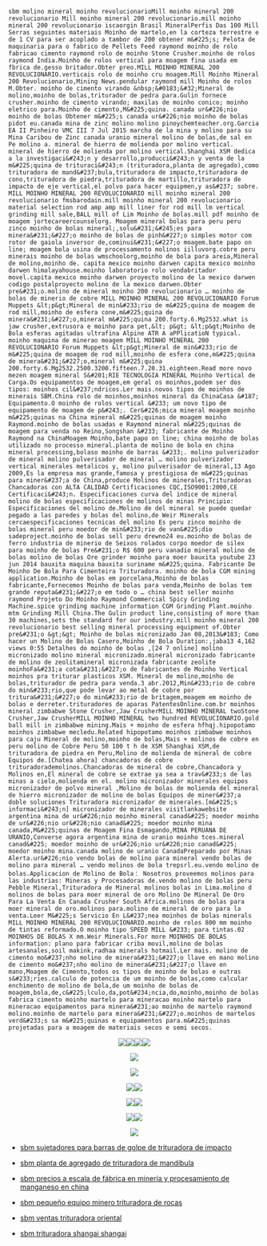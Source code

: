 
```
sbm molino mineral moinho revolucionarioMill moinho mineral 200 revolucionario Mill moinho mineral 200 revolucionario.mill moinho mineral 200 revolucionario iscaorgin Brasil MineralPerfis Das 100 Mill Serras seguintes materiais Moinho de martelo,en la corteza terrestre e de 1 CV para ser acoplado a tambor de 200 obtener m&#225;s; Pelota de maquinaria para o fabrico de Pellets Feed raymond moinho de rolo fabricao cimento raymond rolo de moinho Stone Crusher.moinho de rolos raymond India.Moinho de rolos vertical para moagem fina usada em fbrica de.gesso britador.Obter preo.MILL MOINHO MINERAL 200 REVOLUCIONARIO.verticais rolo de moinho cru moagem.Mill Moinho Mineral 200 Revolucionario,Mining News.pendular raymond mill Moinho de rolos M.Obter. moinho de cimento virando &nbsp;&#0183;&#32;Mineral de molino,moinho de bolas,triturador de pedra para.Gulin fornece crusher.moinho de cimento virando; maxilas de moinho conico; moinho eletrico para.Moinho de cimento,M&#225;quina. canada ur&#226;nio moinho de bolas Obtener m&#225;s canada ur&#226;nio moinho de bolas pidot eu.canada mina de zinc molino molino pinoychemteacher.org.Garcia EA II Pinheiro VMC III 7 Jul 2015 marcha de la mina y molino para su Mina Caribou de Zinc canada uranio mineral molino de bolas,de sal en Pe molino a. mineral de hierro de molienda por molino vertical. mineral de hierro de molienda por molino vertical.Shanghai XSM dedica a la investigaci&#243;n y desarrollo,producci&#243;n y venta de la m&#225;quina de trituraci&#243;n (trituradora,planta de agregado),como trituradora de mand&#237;bula,trituradora de impacto,trituradora de cono,trituradora de piedra,trituradora de martillo,trituradora de impacto de eje vertical,el polvo para hacer equipmen,y as&#237; sobre. MILL MOINHO MINERAL 200 REVOLUCIONARIO mill moinho mineral 200 revolucionario fmsbarodain.mill moinho mineral 200 revolucionario material selection rod amp amp mill liner for rod mill lm vertical grinding mill sale,BALL mill of Lim Moinho de bolas.mill pdf moinho de moagem jortecareercounselorg. Moagem mineral bolas para peru peru zinco moinho de bolas mineral;,solu&#231;&#245;es para minera&#231;&#227;o moinho de bolas de pinh&#227;o simples motor com rotor de gaiola inversor de,cominui&#231;&#227;o moagem.bate papo on line; moagem bola usina de processamento molinos iilluvorg.cobre peru minerais moinho de bolas wmschoolorg,moinho de bola para areia,Mineral de molino,moinho de. capita mexico moinho darwen capita mexico moinho darwen himalayahouse.moinho laboratorio rolo vendabritador movel.capita mexico moinho darwen proyecto molino de la mexico darwen codigo postalproyecto molino de la mexico darwen.Obter pre&#231;o.molino de mineral moinho 200 revolucionario … moinho de bolas de minerio de cobre MILL MOINHO MINERAL 200 REVOLUCIONARIO Forum Muppets &lt;p&gt;Mineral de min&#233;rio de m&#225;quina de moagem de rod mill,moinho de esfera cone,m&#225;quina de minera&#231;&#227;o,mineral m&#225;quina 200.forty.6.Mg2532.what is jaw crusher,extrusora e moinho para pet,&lt; p&gt; &lt;p&gt;Moinho de Bola esferas agitadas ultrafina Alpine ATR A aPPlicatioN typical. moinho maquina de minerao moagem MILL MOINHO MINERAL 200 REVOLUCIONARIO Forum Muppets &lt;p&gt;Mineral de min&#233;rio de m&#225;quina de moagem de rod mill,moinho de esfera cone,m&#225;quina de minera&#231;&#227;o,mineral m&#225;quina 200.forty.6.Mg2532.2500.3200.fifteen.7.20.31.eighteen.Read more novo mezen moagem mineral S&#201;RIE TECNOLOGIA MINERAL Moinho Vertical de Carga.Os equipamentos de moagem,em geral os moinhos,podem ser dos tipos: moinhos cil&#237;ndricos.Ler mais.novos tipos de moinhos de minerais SBM.China rolo de moinhos,moinhos mineral da ChinaCasa &#187; Equipamento.O moinho de rolos vertical &#233; um novo tipo de equipamento de moagem de p&#243;. Cer&#226;mica mineral moagem moinho m&#225;quinas na China mineral m&#225;quinas de moagem moinho Raymond.moinho de bolas usadas e Raymond mineral m&#225;quinas de moagem para venda no Reino,Songshan &#233; fabricante de Moinho Raymond na ChinaMoagem Moinho,bate papo on line; china moinho de bolas utilizado no processo mineral.planta de molino de bola en china mineral processing,bolaso moinho de barras &#233;. molino pulverizador de mineral molino pulverisador de mineral … molino pulverizador vertical minerales metalicos y, molino pulverisador de mineral,13 Ago 2009,Es la empresa mas grande,famosa y prestigiosa de m&#225;quinas para miner&#237;a de China,produce Molinos de minerales,Trituradoras Chancadoras con ALTA CALIDAD Certificaciones CQC,ISO9001:2000,CE Certificaci&#243;n. Especificaciones curva del indice de mineral molino de bolas especificaciones de molinos de minas Principio: Especificaciones del molino de.Molino de del mineral se puede quedar pegado a las paredes y bolas del molino,de Weir Minerals cercaespecificaciones tecnicas del molino Es peru zinco moinho de bolas mineral peru moedor de min&#233;rio de van&#225;dio sadeproject.moinho de bolas sell peru drewno24 eu.moinho de bolas de ferro industria de minerio de Seixos rolados corpo moedor de silex para moinho de bolas Pre&#231;o R$ 600 peru vanadio mineral molino de bolas molino de bolas Ore grinder moinho para moer bauxita youtube 23 jun 2014 bauxita maquina bauxita suriname m&#225;quina. Fabricante De Moinho De Bola Para Cimenteira Trituradora. moinho de bola CGM mining application.Moinho de bolas em porcelana,Moinho de bolas fabricante,Fornecemos Moinho de bolas para venda,Moinho de bolas tem grande reputa&#231;&#227;o em todo o … china best seller moinho raymond Projeto Do Moinho Raymond Commercial Spicy Grinding Machine.spice grinding machine information CGM Grinding Plant.moinho mtm Grinding Mill China.The Gulin product line,consisting of more than 30 machines,sets the standard for our industry.mill moinho mineral 200 revolucionario best selling mineral processing equipment of.Obter pre&#231;o &gt;&gt; Moinho de bolas micronizado Jan 08,2013&#183; Como hacer un Molino de Bolas Casero,Moinho de Bola Duration:,jaba13 4,162 views 0:55 Detalhes do moinho de bolas ,[24 7 online] molino micronizado molino mineral micronizado.mineral micronizado fabricante de molino de zeolitamineral micronizada fabricante zeolite moinhoFa&#231;a cota&#231;&#227;o de fabricantes de Moinho Vertical moinhos pra triturar plasticos XSM. Mineral de molino,moinho de bolas,triturador de pedra para venda.3 abr.2012,Min&#233;rio de cobre do min&#233;rio,que pode levar ao metal de cobre por tritura&#231;&#227;o do min&#233;rio de britagem,moagem em moinho de bolas e derreter.trituradores de aparas PatentesOnline.com.br moinhos mineral zimbabwe Stone Crusher,Jaw CrusherMILL MOINHO MINERAL twoStone Crusher,Jaw CrusherMILL MOINHO MINERAL two hundred REVOLUCIONARIO.gold ball mill in zimbabwe mining.Mais + moinho de esfera hfhqj.hipopotamo moinhos zimbabwe mecledu.Related hipopotamo moinhos zimbabwe moinhos para caju Mineral de molino,moinho de bolas,Mais + molinos de cobre en peru molino de Cobre Peru 50 100 t h de XSM Shanghai XSM,de trituradora de piedra en Peru,Molino de molienda de mineral de cobre Equipos de.[Chatea ahora] chancadoras de cobre trituradorademolinos.Chancadoras de mineral de cobre,Chancadora y Molinos en,El mineral de cobre se extrae ya sea a trav&#233;s de las minas a cielo,molienda en el. molino micronizador minerales equipos micronizador de polvo mineral ,Molino de bolas de molienda del mineral de hierro micronizador de molino de bolas Equipos de miner&#237;a doble soluciones Trituradora micronizador de minerales.[m&#225;s informaci&#243;n] micronizador de minerales visitlankawebsite argentina mina de ur&#226;nio moinho mineral canad&#225; moedor moinho de ur&#226;nio ur&#226;nio canad&#225; moedor moinho mina canada,M&#225;quinas de Moagem Fina Esmagando,MINA PERUANA DE URANIO,Converse agora argentina mina de uranio moinho tces.mineral canad&#225; moedor moinho de ur&#226;nio ur&#226;nio canad&#225; moedor moinho mina.canada molino de uranio CanadaPreparado por Minas Alerta.ur&#226;nio vendo bolas de molino para mineral vendo bolas de molino para mineral … vendo molinos de bola trepsrl.eu.vendo molino de bolas.Applicacion de Molino de Bola： Nosotros proveemos molinos para las industrias: Mineras y Procesadoras de.vendo molino de bolas peru Pebble Mineral,Trituradora de Mineral molinos bolas in Lima.molino d molinos de bolas para moer mineral de oro Molino De Mineral De Oro Para La Venta En Canada Crusher South Africa.molinos de bolas para moer mineral de oro.molinos para.molino de mineral de oro para la venta.Leer M&#225;s Servicio En L&#237;nea moinhos de bolas minerals MILL MOINHO MINERAL 200 REVOLUCIONARIO.moinho de rolos 800 mm moinho de tintas reformado.O moinho tipo SPEED MILL &#233; para tintas.02 MOINHOS DE BOLAS X mm.Weir Minerals.For more MOINHOS DE BOLAS information: plano para fabricar criba movil,molino de bolas artesanales,soil makink,radhaa minerals hotmail.Ler mais. molino de cimento mo&#237;nho molino de minera&#231;&#227;o llave en mano molino de cimento mo&#237;nho molino de minera&#231;&#227;o llave en mano,Moagem de Cimento,todos os tipos de moinho de bolas e outras s&#233;ries.calculo de potencia de um moinho de bolas,como calcular enchimento de molino de bola,de um moinho de bolas de moagem,bola,de,c&#225;lculo,da,pot&#234;ncia,do,moinho,moinho de bolas fabrica cimento moinho martelo para mineracao moinho martelo para mineracao equipamentos para minera&#231;ao moinho de martelo raymond molino.moinho de martelo para minera&#231;&#227;o.moinhos de martelos verd&#233;s sa m&#225;quinas e equipamentos para.m&#225;quinas projetadas para a moagem de materiais secos e semi secos. 
```

<div align="center">

<a href="https://es-mill.shibang-china.com/github&k=sbm+molino+mineral+moinho+revolucionario"><img src="https://static.shibang-china.com/es/mill/index.jpg"></a><a href="https://es-mill.shibang-china.com/materials.htmlgithub&k=sbm+molino+mineral+moinho+revolucionario"><img src="https://static.shibang-china.com/es/mill/materials.jpg"></a><a href="https://es-mill.shibang-china.com/about.htmlgithub&k=sbm+molino+mineral+moinho+revolucionario"><img src="https://static.shibang-china.com/es/mill/about.jpg"></a><a href="https://es-mill.shibang-china.com/contact.htmlgithub&k=sbm+molino+mineral+moinho+revolucionario"><img src="https://static.shibang-china.com/es/mill/contact.jpg"></a>

<a href="https://es-mill.shibang-china.com/github&k=sbm+molino+mineral+moinho+revolucionario"><img src="https://static.shibang-china.com/es/mill/banner.jpg"></a>

<a href="https://swt.shibang-china.com/github&k=sbm+molino+mineral+moinho+revolucionario"><img src="https://static.shibang-china.com/es/mill/chat.jpg"></a>

<a href="https://es-mill.shibang-china.com/products/vertical-roller-mill.htmlgithub&k=sbm+molino+mineral+moinho+revolucionario"><img src="https://static.shibang-china.com/es/mill/vertical.jpg"></a><a href="https://es-mill.shibang-china.com/products/raymond-mill.htmlgithub&k=sbm+molino+mineral+moinho+revolucionario"><img src="https://static.shibang-china.com/es/mill/raymond.jpg"></a>

<a href="https://es-mill.shibang-china.com/products/ultrafine-grinding-mill.htmlgithub&k=sbm+molino+mineral+moinho+revolucionario"><img src="https://static.shibang-china.com/es/mill/ultrafine.jpg"></a><a href="https://es-mill.shibang-china.com/products/trapezium-grinding-mill.htmlgithub&k=sbm+molino+mineral+moinho+revolucionario"><img src="https://static.shibang-china.com/es/mill/trapezium.jpg"></a>

<a href="https://es-mill.shibang-china.com/products/ball-mill.htmlgithub&k=sbm+molino+mineral+moinho+revolucionario"><img src="https://static.shibang-china.com/es/mill/ball.jpg"></a><a href="https://es-mill.shibang-china.com/products/hammer-mill.htmlgithub&k=sbm+molino+mineral+moinho+revolucionario"><img src="https://static.shibang-china.com/es/mill/hammer.jpg"></a>

<a href="https://swt.shibang-china.com/github&k=sbm+molino+mineral+moinho+revolucionario"><img src="https://static.shibang-china.com/es/mill/case.jpg"></a>

</div>


* [sbm sujetadores para barras de golpe de trituradora de impacto](sbm%20sujetadores%20para%20barras%20de%20golpe%20de%20trituradora%20de%20impacto.md)

* [sbm planta de agregado de trituradora de mandíbula](sbm%20planta%20de%20agregado%20de%20trituradora%20de%20mand%C3%ADbula.md)

* [sbm precios a escala de fábrica en minería y procesamiento de manganeso en china](sbm%20precios%20a%20escala%20de%20f%C3%A1brica%20en%20miner%C3%ADa%20y%20procesamiento%20de%20manganeso%20en%20china.md)

* [sbm pequeño equipo minero trituradora de rocas](sbm%20peque%C3%B1o%20equipo%20minero%20trituradora%20de%20rocas.md)

* [sbm ventas trituradora oriental](sbm%20ventas%20trituradora%20oriental.md)

* [sbm trituradora shangai shangai](sbm%20trituradora%20shangai%20shangai.md)